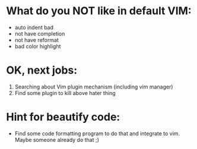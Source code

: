 # What do you NOT like in default VIM:
- auto indent bad
- not have completion
- not have reformat
- bad color highlight

# OK, next jobs:

1. Searching about Vim plugin mechanism (including vim manager)
2. Find some plugin to kill above hater thing

# Hint for beautify code:

- Find some code formatting program to do that and integrate to vim. Maybe someone already do that ;)
